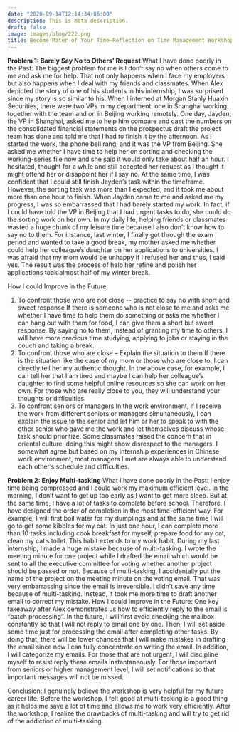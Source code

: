 ```yaml
---
date: "2020-09-14T12:14:34+06:00"
description: This is meta description.
draft: false
image: images/blog/222.png
title: Become Mater of Your Time—Reflection on Time Management Workshop
---
```


**Problem 1: Barely Say No to Others’ Request**
What I have done poorly in the Past:
The biggest problem for me is I don’t say no when others come to me and ask me for help. That not only happens when I face my employers but also happens when I deal with my friends and classmates. 
When Alex depicted the story of one of his students in his internship, I was surprised since my story is so similar to his. When I interned at Morgan Stanly Huaxin Securities, there were two VPs in my department: one in Shanghai working together with the team and on in Beijing working remotely. One day, Jayden, the VP in Shanghai, asked me to help him compare and cast the numbers on the consolidated financial statements on the prospectus draft the project team has done and told me that I had to finish it by the afternoon. As I started the work, the phone bell rang, and it was the VP from Beijing. She asked me whether I have time to help her on sorting and checking the working-series file now and she said it would only take about half an hour. I hesitated, thought for a while and still accepted her request as I thought it might offend her or disappoint her if I say no. At the same time, I was confident that I could still finish Jayden’s task within the timeframe. However, the sorting task was more than I expected, and it took me about more than one hour to finish. When Jayden came to me and asked me my progress, I was so embarrassed that I had barely started my work. In fact, if I could have told the VP in Beijing that I had urgent tasks to do, she could do the sorting work on her own. 
In my daily life, helping friends or classmates wasted a huge chunk of my leisure time because I also don’t know how to say no to them. For instance, last winter, I finally got through the exam period and wanted to take a good break, my mother asked me whether could help her colleague’s daughter on her applications to universities. I was afraid that my mom would be unhappy if I refused her and thus, I said yes. The result was the process of help her refine and polish her applications took almost half of my winter break. 

How I could Improve in the Future:
1)    To confront those who are not close -- practice to say no with short and sweet response
If there is someone who is not close to me and asks me whether I have time to help them do something or asks me whether I can hang out with them for food, I can give them a short but sweet response. By saying no to them, instead of granting my time to others, I will have more precious time studying, applying to jobs or staying in the couch and taking a break. 
2)    To confront those who are close – Explain the situation to them
If there is the situation like the case of my mom or those who are close to, I can directly tell her my authentic thought. In the above case, for example, I can tell her that I am tired and maybe I can help her colleague’s daughter to find some helpful online resources so she can work on her own. For those who are really close to you, they will understand your thoughts or difficulties.
3)    To confront seniors or managers
In the work environment, if I receive the work from different seniors or managers simultaneously, I can explain the issue to the senior and let him or her to speak to with the other senior who gave me the work and let themselves discuss whose task should prioritize. Some classmates raised the concern that in oriental culture, doing this might show disrespect to the managers. I somewhat agree but based on my internship experiences in Chinese work environment, most managers I met are always able to understand each other’s schedule and difficulties. 

**Problem 2: Enjoy Multi-tasking**
What I have done poorly in the Past:
I enjoy time being compressed and I could work my maximum efficient level. In the morning, I don’t want to get up too early as I want to get more sleep. But at the same time, I have a lot of tasks to complete before school. Therefore, I have designed the order of completion in the most time-efficient way. For example, I will first boil water for my dumplings and at the same time I will go to get some kibbles for my cat. In just one hour, I can complete more than 10 tasks including cook breakfast for myself, prepare food for my cat, clean my cat’s toilet. 
This habit extends to my work habit. During my last internship, I made a huge mistake because of multi-tasking. I wrote the meeting minute for one project while I drafted the email which would be sent to all the executive committee for voting whether another project should be passed or not. Because of multi-tasking, I accidentally put the name of the project on the meeting minute on the voting email. That was very embarrassing since the email is irreversible. I didn’t save any time because of multi-tasking. Instead, it took me more time to draft another email to correct my mistake. 
How I could Improve in the Future:
One key takeaway after Alex demonstrates us how to efficiently reply to the email is “batch processing”. In the future, I will first avoid checking the mailbox constantly so that I will not reply to email one by one. Then, I will set aside some time just for processing the email after completing other tasks. By doing that, there will be lower chances that I will make mistakes in drafting the email since now I can fully concentrate on writing the email. 
In addition, I will categorize my emails. For those that are not urgent, I will discipline myself to resist reply these emails instantaneously. For those important from seniors or higher management level, I will set notifications so that important messages will not be missed. 

Conclusion: I genuinely believe the workshop is very helpful for my future career life. Before the workshop, I felt good at multi-tasking is a good thing as it helps me save a lot of time and allows me to work very efficiently. After the workshop, I realize the drawbacks of multi-tasking and will try to get rid of the addiction of multi-tasking. 
